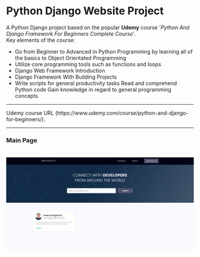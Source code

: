 # Python Django Website Project
A Python Django project based on the popular **Udemy** course '*Python And Django Framework For Beginners Complete Course*'.
<br>
Key elements of the course:
<ul> 
    <li>
    Go from Beginner to Advanced in Python Programming by learning all of the basics to Object Orientated Programming
    </li>
    <li>
    Utilize core programming tools such as functions and loops
    </li>
    <li>
    Django Web Framework Introduction
    </li>
    <li>
    Django Framework With Building Projects
    </li>
    <li>
    Write scripts for general productivity tasks Read and comprehend Python code Gain knowledge in regard to general programming concepts
    </li>
</ul>
<hr>
Udemy course URL (https://www.udemy.com/course/python-and-django-for-beginners/).
<hr>
<h3>Main Page</hr>
<br><br>
<p><img src="static/images/main_page.jpg" style="max-width: 100%;"> </p>

